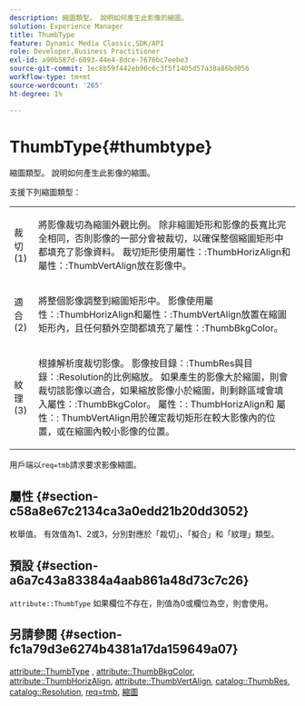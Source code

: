 ```yaml
---
description: 縮圖類型。 說明如何產生此影像的縮圖。
solution: Experience Manager
title: ThumbType
feature: Dynamic Media Classic,SDK/API
role: Developer,Business Practitioner
exl-id: a90b587d-6893-44e4-8dce-7676bc7eebe3
source-git-commit: 1ec8b59f442eb96c6c3f5f1405d57a38a86bd056
workflow-type: tm+mt
source-wordcount: '265'
ht-degree: 1%

---
```


# ThumbType{#thumbtype}

縮圖類型。 說明如何產生此影像的縮圖。

支援下列縮圖類型：

<table id="simpletable_874E4190A1DC4FB0AE1B2E3734746527"> 
 <tr class="strow"> 
  <td class="stentry"> <p>裁切(1) </p></td> 
  <td class="stentry"> <p>將影像裁切為縮圖外觀比例。 除非縮圖矩形和影像的長寬比完全相同，否則影像的一部分會被裁切，以確保整個縮圖矩形中都填充了影像資料。 裁切矩形使用<span class="codeph">屬性：:ThumbHorizAlign</span>和<span class="codeph">屬性：:ThumbVertAlign</span>放在影像中。 </p></td> 
 </tr> 
 <tr class="strow"> 
  <td class="stentry"> <p>適合(2) </p></td> 
  <td class="stentry"> <p>將整個影像調整到縮圖矩形中。 影像使用<span class="codeph">屬性：:ThumbHorizAlign</span>和<span class="codeph">屬性：:ThumbVertAlign</span>放置在縮圖矩形內，且任何額外空間都填充了<span class="codeph">屬性：:ThumbBkgColor</span>。 </p></td> 
 </tr> 
 <tr class="strow"> 
  <td class="stentry"> <p>紋理(3) </p></td> 
  <td class="stentry"> <p>根據解析度裁切影像。 影像按<span class="codeph">目錄：:ThumbRes</span>與<span class="codeph">目錄：:Resolution</span>的比例縮放。 如果產生的影像大於縮圖，則會裁切該影像以適合，如果縮放影像小於縮圖，則剩餘區域會填入<span class="codeph">屬性：:ThumbBkgColor</span>。 <span class="codeph"> 屬性：: </span> ThumbHorizAlign和 <span class="codeph"> 屬性：: </span> ThumbVertAlign用於確定裁切矩形在較大影像內的位置，或在縮圖內較小影像的位置。 </p></td> 
 </tr> 
</table>

用戶端以`req=tmb`請求要求影像縮圖。

## 屬性 {#section-c58a8e67c2134ca3a0edd21b20dd3052}

枚舉值。 有效值為1、2或3，分別對應於「裁切」、「擬合」和「紋理」類型。

## 預設 {#section-a6a7c43a83384a4aab861a48d73c7c26}

`attribute::ThumbType` 如果欄位不存在，則值為0或欄位為空，則會使用。

## 另請參閱 {#section-fc1a79d3e6274b4381a17da159649a07}

[attribute::ThumbType](../../../../../../is-api/image-catalog/image-serving-api-ref/c-image-catalog-reference/c-attributes-reference/r-thumbtype.md#reference-329e9dbf3e5f49548d1eb61915b538f5) ,  [attribute::ThumbBkgColor](../../../../../../is-api/image-catalog/image-serving-api-ref/c-image-catalog-reference/c-attributes-reference/r-thumbbkgcolor.md#reference-8e38088e79a54446a9106d0b93c9b31e),  [attribute::ThumbHorizAlign](../../../../../../is-api/image-catalog/image-serving-api-ref/c-image-catalog-reference/c-attributes-reference/r-thumbhorizalign.md#reference-0ae8b88669df4769a9053b22aca33691),  [attribute::ThumbVertAlign](../../../../../../is-api/image-catalog/image-serving-api-ref/c-image-catalog-reference/c-attributes-reference/r-thumbvertalign.md#reference-d47c6b34588c4855b04ad134e472f04f),  [catalog::ThumbRes](../../../../../../is-api/image-catalog/image-serving-api-ref/c-image-catalog-reference/c-image-svg-data-reference/c-image-data-reference/r-thumbres-cat.md#reference-eedb9991397347c3bed5bd0a785c4c69),  [catalog::Resolution](../../../../../../is-api/image-catalog/image-serving-api-ref/c-image-catalog-reference/c-image-svg-data-reference/c-image-data-reference/r-resolution-cat.md#reference-de489f5f36b64bd0831749546f8728e1),  [req=tmb](../../../../../../is-api/http-ref/image-serving-api-ref/c-http-protocol-reference/c-command-reference/r-req/r-req.md#reference-907cdb4a97034db7ad94695f25552e76),  [縮圖](../../../../../../is-api/http-ref/image-serving-api-ref/c-http-protocol-reference/c-notes-on-server-behavior/r-thumbnail-scaling.md#reference-0f71817f721d4913b34816758d69b07f)
